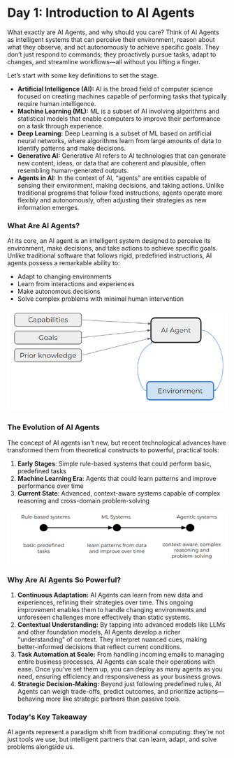 # Day 1: Introduction to AI Agents

What exactly are AI Agents, and why should you care? Think of AI Agents as intelligent systems that can perceive their environment, reason about what they observe, and act autonomously to achieve specific goals. They don’t just respond to commands; they proactively pursue tasks, adapt to changes, and streamline workflows—all without you lifting a finger.

Let’s start with some key definitions to set the stage.

* **Artificial Intelligence (AI):** AI is the broad field of computer science focused on creating machines capable of performing tasks that typically require human intelligence.
* **Machine Learning (ML):** ML is a subset of AI involving algorithms and statistical models that enable computers to improve their performance on a task through experience.
* **Deep Learning:** Deep Learning is a subset of ML based on artificial neural networks, where algorithms learn from large amounts of data to identify patterns and make decisions.
* **Generative AI:** Generative AI refers to AI technologies that can generate new content, ideas, or data that are coherent and plausible, often resembling human-generated outputs.
* **Agents in AI:** In the context of AI, “agents” are entities capable of sensing their environment, making decisions, and taking actions. Unlike traditional programs that follow fixed instructions, agents operate more flexibly and autonomously, often adjusting their strategies as new information emerges.

### What Are AI Agents?

At its core, an AI agent is an intelligent system designed to perceive its environment, make decisions, and take actions to achieve specific goals. Unlike traditional software that follows rigid, predefined instructions, AI agents possess a remarkable ability to:

* Adapt to changing environments
* Learn from interactions and experiences
* Make autonomous decisions
* Solve complex problems with minimal human intervention

![1735183672224](images/day-1/1735183672224.png)

### The Evolution of AI Agents

The concept of AI agents isn't new, but recent technological advances have transformed them from theoretical constructs to powerful, practical tools:


1. **Early Stages**: Simple rule-based systems that could perform basic, predefined tasks
2. **Machine Learning Era**: Agents that could learn patterns and improve performance over time
3. **Current State**: Advanced, context-aware systems capable of complex reasoning and cross-domain problem-solving

![1735184589513](images/day-1/1735184589513.png)

### Why Are AI Agents So Powerful?

1. **Continuous Adaptation:** AI Agents can learn from new data and experiences, refining their strategies over time. This ongoing improvement enables them to handle changing environments and unforeseen challenges more effectively than static systems.
2. **Contextual Understanding:** By tapping into advanced models like LLMs and other foundation models, AI Agents develop a richer “understanding” of context. They interpret nuanced cues, making better-informed decisions that reflect current conditions.
3. **Task Automation at Scale:** From handling incoming emails to managing entire business processes, AI Agents can scale their operations with ease. Once you’ve set them up, you can deploy as many agents as you need, ensuring efficiency and responsiveness as your business grows.
4. **Strategic Decision-Making:** Beyond just following predefined rules, AI Agents can weigh trade-offs, predict outcomes, and prioritize actions—behaving more like strategic partners than passive tools.

### Today's Key Takeaway

AI agents represent a paradigm shift from traditional computing: they're not just tools we use, but intelligent partners that can learn, adapt, and solve problems alongside us.

